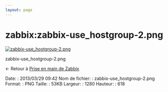 ```yaml
---
layout: page
---
```


zabbix:zabbix-use\_hostgroup-2.png
==================================

[![zabbix-use\_hostgroup-2.png](..//assets/media/zabbix/zabbix-use_hostgroup-2.png@cache=&w=900&h=434 "zabbix-use_hostgroup-2.png")](..//assets/media/zabbix/zabbix-use_hostgroup-2.png@cache= "Afficher le fichier original")

zabbix-use\_hostgroup-2.png

← Retour à [Prise en main de
Zabbix](../../zabbix/zabbix-use.html "zabbix:zabbix-use")

Date:
:   2013/03/29 09:42
Nom de fichier:
:   zabbix-use\_hostgroup-2.png
Format:
:   PNG
Taille:
:   53KB
Largeur:
:   1280
Hauteur:
:   618

